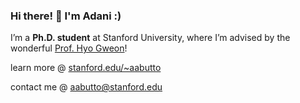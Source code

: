 ### Hi there! 👋 I'm Adani :)

I’m a **Ph.D. student** at Stanford University, where I’m advised by the wonderful [Prof. Hyo Gweon](http://sll.stanford.edu/)!

learn more @ [stanford.edu/~aabutto](https://www.adaniabutto.com/)

contact me @ [aabutto@stanford.edu](mailto:aabutto@stanford.edu)
